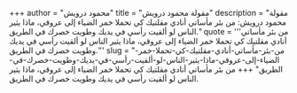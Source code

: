 +++
author = "محمود درويش"
title = "مقولة محمود درويش"
description = "مقولة محمود درويش: من بئر مأساتي أنادي مقلتيك كي تحملا خمر الضياء إلى عروقي، ماذا يثير الناس لو ألقيت رأسي في يديك وطويت خصرك في الطريق."
quote = '''من بئر مأساتي أنادي مقلتيك كي تحملا خمر الضياء إلى عروقي، ماذا يثير الناس لو ألقيت رأسي في يديك وطويت خصرك في الطريق.'''
slug = "من-بئر-مأساتي-أنادي-مقلتيك-كي-تحملا-خمر-الضياء-إلى-عروقي-ماذا-يثير-الناس-لو-ألقيت-رأسي-في-يديك-وطويت-خصرك-في-الطريق"
+++
من بئر مأساتي أنادي مقلتيك كي تحملا خمر الضياء إلى عروقي، ماذا يثير الناس لو ألقيت رأسي في يديك وطويت خصرك في الطريق.

